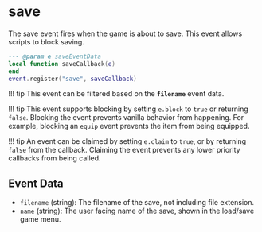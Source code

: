# save

The save event fires when the game is about to save. This event allows scripts to block saving.

```lua
--- @param e saveEventData
local function saveCallback(e)
end
event.register("save", saveCallback)
```

!!! tip
	This event can be filtered based on the **`filename`** event data.

!!! tip
	This event supports blocking by setting `e.block` to `true` or returning `false`. Blocking the event prevents vanilla behavior from happening. For example, blocking an `equip` event prevents the item from being equipped.

!!! tip
	An event can be claimed by setting `e.claim` to `true`, or by returning `false` from the callback. Claiming the event prevents any lower priority callbacks from being called.

## Event Data

* `filename` (string): The filename of the save, not including file extension.
* `name` (string): The user facing name of the save, shown in the load/save game menu.

